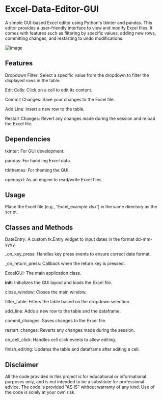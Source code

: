 # Excel-Data-Editor-GUI

A simple GUI-based Excel editor using Python's tkinter and pandas. 
This editor provides a user-friendly interface to view and modify Excel files. 
It comes with features such as filtering by specific values, adding new rows, committing changes, and restarting to undo modifications.

![image](https://github.com/KamilOpaluch/Excel-Data-Editor-GUI/assets/142261174/b1a93d5c-f0ca-4b72-8540-7a06512b3c97)


## Features


Dropdown Filter: Select a specific value from the dropdown to filter the displayed rows in the table.

Edit Cells: Click on a cell to edit its content.

Commit Changes: Save your changes to the Excel file.

Add Line: Insert a new row to the table.

Restart Changes: Revert any changes made during the session and reload the Excel file.


## Dependencies


tkinter: For GUI development.

pandas: For handling Excel data.

ttkthemes: For theming the GUI.

openpyxl: As an engine to read/write Excel files.


## Usage


Place the Excel file (e.g., 'Excel_example.xlsx') in the same directory as the script.


## Classes and Methods


DateEntry: A custom tk.Entry widget to input dates in the format dd-mm-yyyy.

_on_key_press: Handles key press events to ensure correct date format.

_on_return_press: Callback when the return key is pressed.

ExcelGUI: The main application class.

__init__: Initializes the GUI layout and loads the Excel file.

close_window: Closes the main window.

filter_table: Filters the table based on the dropdown selection.

add_line: Adds a new row to the table and the dataframe.

commit_changes: Saves changes to the Excel file.

restart_changes: Reverts any changes made during the session.

on_cell_click: Handles cell click events to allow editing.

finish_editing: Updates the table and dataframe after editing a cell.


## Disclaimer
All the code provided in this project is for educational or informational purposes only, and is not intended to be a substitute for professional advice. 
The code is provided "AS IS" without warranty of any kind. 
Use of the code is solely at your own risk.


